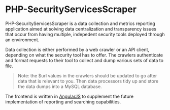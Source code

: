 # PHP-SecurityServicesScraper

PHP-SecurityServicesScraper is a data collection and metrics reporting application aimed at solving data centralization and transparency issues that occur from having multiple, indepedent security tools deployed through an environment. 

Data collection is either performed by a web crawler or an API client, depending on what the security tool has to offer. The crawlers authenticate and format requests to their tool to collect and dump various sets of data to file. 
>Note: the $url values in the crawlers should be updated to go after data that is relevant to you.
Then data processors tidy up and store the data dumps into a MySQL database. 

The frontend is written in [AngularJS](https://angularjs.org) to supplement the future implementation of reporting and searching capabilities.


